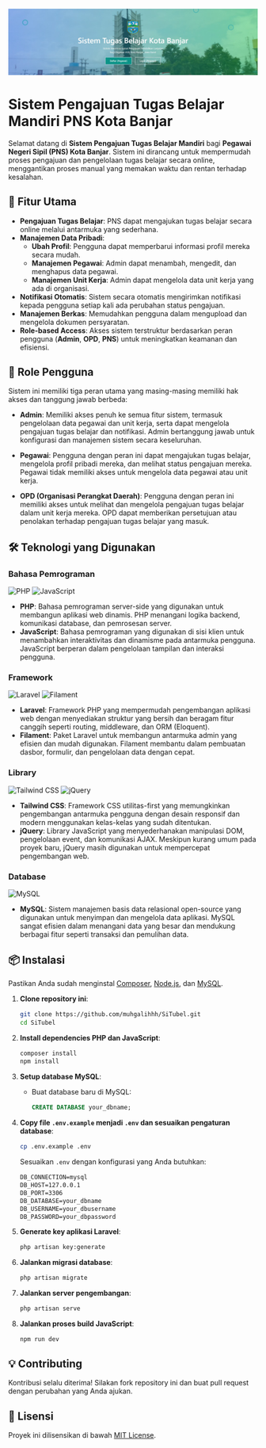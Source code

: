 <!-- Banner -->
![Sistem Pengajuan Tugas Belajar Mandiri](https://github.com/muhgalihhh/SiTubel/blob/Muhamad-galih/banner.jpg)

# **Sistem Pengajuan Tugas Belajar Mandiri PNS Kota Banjar**

Selamat datang di **Sistem Pengajuan Tugas Belajar Mandiri** bagi **Pegawai Negeri Sipil (PNS) Kota Banjar**. Sistem ini dirancang untuk mempermudah proses pengajuan dan pengelolaan tugas belajar secara online, menggantikan proses manual yang memakan waktu dan rentan terhadap kesalahan.

## 🚀 **Fitur Utama**

- **Pengajuan Tugas Belajar**: PNS dapat mengajukan tugas belajar secara online melalui antarmuka yang sederhana.
- **Manajemen Data Pribadi**:
  - **Ubah Profil**: Pengguna dapat memperbarui informasi profil mereka secara mudah.
  - **Manajemen Pegawai**: Admin dapat menambah, mengedit, dan menghapus data pegawai.
  - **Manajemen Unit Kerja**: Admin dapat mengelola data unit kerja yang ada di organisasi.
- **Notifikasi Otomatis**: Sistem secara otomatis mengirimkan notifikasi kepada pengguna setiap kali ada perubahan status pengajuan.
- **Manajemen Berkas**: Memudahkan pengguna dalam mengupload dan mengelola dokumen persyaratan.
- **Role-based Access**: Akses sistem terstruktur berdasarkan peran pengguna (**Admin**, **OPD**, **PNS**) untuk meningkatkan keamanan dan efisiensi.

## 👥 **Role Pengguna**

Sistem ini memiliki tiga peran utama yang masing-masing memiliki hak akses dan tanggung jawab berbeda:

- **Admin**: Memiliki akses penuh ke semua fitur sistem, termasuk pengelolaan data pegawai dan unit kerja, serta dapat mengelola pengajuan tugas belajar dan notifikasi. Admin bertanggung jawab untuk konfigurasi dan manajemen sistem secara keseluruhan.
  
- **Pegawai**: Pengguna dengan peran ini dapat mengajukan tugas belajar, mengelola profil pribadi mereka, dan melihat status pengajuan mereka. Pegawai tidak memiliki akses untuk mengelola data pegawai atau unit kerja.
  
- **OPD (Organisasi Perangkat Daerah)**: Pengguna dengan peran ini memiliki akses untuk melihat dan mengelola pengajuan tugas belajar dalam unit kerja mereka. OPD dapat memberikan persetujuan atau penolakan terhadap pengajuan tugas belajar yang masuk.

## 🛠️ **Teknologi yang Digunakan**

### **Bahasa Pemrograman**

<p align="left">
    <img src="https://img.shields.io/badge/PHP-777BB4?style=for-the-badge&logo=php&logoColor=white" alt="PHP" />
    <img src="https://img.shields.io/badge/JavaScript-F7DF1E?style=for-the-badge&logo=javascript&logoColor=black" alt="JavaScript" />
</p>

- **PHP**: Bahasa pemrograman server-side yang digunakan untuk membangun aplikasi web dinamis. PHP menangani logika backend, komunikasi database, dan pemrosesan server.
- **JavaScript**: Bahasa pemrograman yang digunakan di sisi klien untuk menambahkan interaktivitas dan dinamisme pada antarmuka pengguna. JavaScript berperan dalam pengelolaan tampilan dan interaksi pengguna.

### **Framework**

<p align="left">
    <img src="https://img.shields.io/badge/Laravel-FF2D20?style=for-the-badge&logo=laravel&logoColor=white" alt="Laravel" />
    <img src="https://img.shields.io/badge/Filament-3182CE?style=for-the-badge&logo=filament&logoColor=white" alt="Filament" />
</p>

- **Laravel**: Framework PHP yang mempermudah pengembangan aplikasi web dengan menyediakan struktur yang bersih dan beragam fitur canggih seperti routing, middleware, dan ORM (Eloquent).
- **Filament**: Paket Laravel untuk membangun antarmuka admin yang efisien dan mudah digunakan. Filament membantu dalam pembuatan dasbor, formulir, dan pengelolaan data dengan cepat.

### **Library**

<p align="left">
    <img src="https://img.shields.io/badge/Tailwind%20CSS-06B6D4?style=for-the-badge&logo=tailwindcss&logoColor=white" alt="Tailwind CSS" />
    <img src="https://img.shields.io/badge/jQuery-0769AD?style=for-the-badge&logo=jquery&logoColor=white" alt="jQuery" />
</p>

- **Tailwind CSS**: Framework CSS utilitas-first yang memungkinkan pengembangan antarmuka pengguna dengan desain responsif dan modern menggunakan kelas-kelas yang sudah ditentukan.
- **jQuery**: Library JavaScript yang menyederhanakan manipulasi DOM, pengelolaan event, dan komunikasi AJAX. Meskipun kurang umum pada proyek baru, jQuery masih digunakan untuk mempercepat pengembangan web.

### **Database**

<p align="left">
    <img src="https://img.shields.io/badge/MySQL-4479A1?style=for-the-badge&logo=mysql&logoColor=white" alt="MySQL" />
</p>

- **MySQL**: Sistem manajemen basis data relasional open-source yang digunakan untuk menyimpan dan mengelola data aplikasi. MySQL sangat efisien dalam menangani data yang besar dan mendukung berbagai fitur seperti transaksi dan pemulihan data.

## 📦 **Instalasi**

Pastikan Anda sudah menginstal [Composer](https://getcomposer.org/), [Node.js](https://nodejs.org/), dan [MySQL](https://www.mysql.com/).

1. **Clone repository ini**:
    ```bash
    git clone https://github.com/muhgalihhh/SiTubel.git
    cd SiTubel
    ```

2. **Install dependencies PHP dan JavaScript**:
    ```bash
    composer install
    npm install
    ```

3. **Setup database MySQL**:
    - Buat database baru di MySQL:
        ```sql
        CREATE DATABASE your_dbname;
        ```

4. **Copy file `.env.example` menjadi `.env` dan sesuaikan pengaturan database**:
    ```bash
    cp .env.example .env
    ```

    Sesuaikan `.env` dengan konfigurasi yang Anda butuhkan:
    ```
    DB_CONNECTION=mysql
    DB_HOST=127.0.0.1
    DB_PORT=3306
    DB_DATABASE=your_dbname
    DB_USERNAME=your_dbusername
    DB_PASSWORD=your_dbpassword
    ```

5. **Generate key aplikasi Laravel**:
    ```bash
    php artisan key:generate
    ```

6. **Jalankan migrasi database**:
    ```bash
    php artisan migrate
    ```

7. **Jalankan server pengembangan**:
    ```bash
    php artisan serve
    ```

8. **Jalankan proses build JavaScript**:
    ```bash
    npm run dev
    ```

## 💡 **Contributing**

Kontribusi selalu diterima! Silakan fork repository ini dan buat pull request dengan perubahan yang Anda ajukan.

## 📄 **Lisensi**

Proyek ini dilisensikan di bawah [MIT License](LICENSE).
